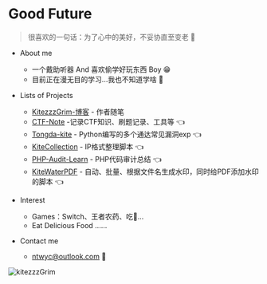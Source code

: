<!--
**kitezzzGrim/KitezzzGrim** is a ✨ _special_ ✨ repository because its `README.md` (this file) appears on your GitHub profile.

Here are some ideas to get you started:

- 🔭 I’m currently working on ...
- 🌱 I’m currently learning ...
- 👯 I’m looking to collaborate on ...
- 🤔 I’m looking for help with ...
- 💬 Ask me about ...
- 📫 How to reach me: ...
- 😄 Pronouns: ...
- ⚡ Fun fact: ...
-->

# Good Future

> 很喜欢的一句话：为了心中的美好，不妥协直至变老 👋

- About me
    - 一个戴助听器 And 喜欢偷学好玩东西 Boy 😁
    - 目前正在漫无目的学习...我也不知道学啥 🤣

- Lists of Projects
    - [KitezzzGrim-博客](https://kitezzzgrim.ffffffff0x.com) - 作者随笔
    - [CTF-Note](https://github.com/kitezzzGrim/CTF-Note) -记录CTF知识、刷题记录、工具等 👈
    - [Tongda-kite](https://github.com/kitezzzGrim/tongda-exp) - Python编写的多个通达常见漏洞exp 👈
    - [KiteCollection](https://github.com/kitezzzGrim/KiteCollection) - IP格式整理脚本 👈
    - [PHP-Audit-Learn](https://github.com/kitezzzGrim/PHP-Audit-Learn) - PHP代码审计总结 👈
    - [KiteWaterPDF](https://github.com/kitezzzGrim/kiteWaterPDF) - 自动、批量、根据文件名生成水印，同时给PDF添加水印的脚本 👈

- Interest
    - Games：Switch、王者农药、吃🐔...
    - Eat Delicious Food
    ......
- Contact me
    - ntwyc@outlook.com 👼

![kitezzzGrim](https://github-readme-stats.vercel.app/api?username=kitezzzGrim&theme=react&show_icons=true)
